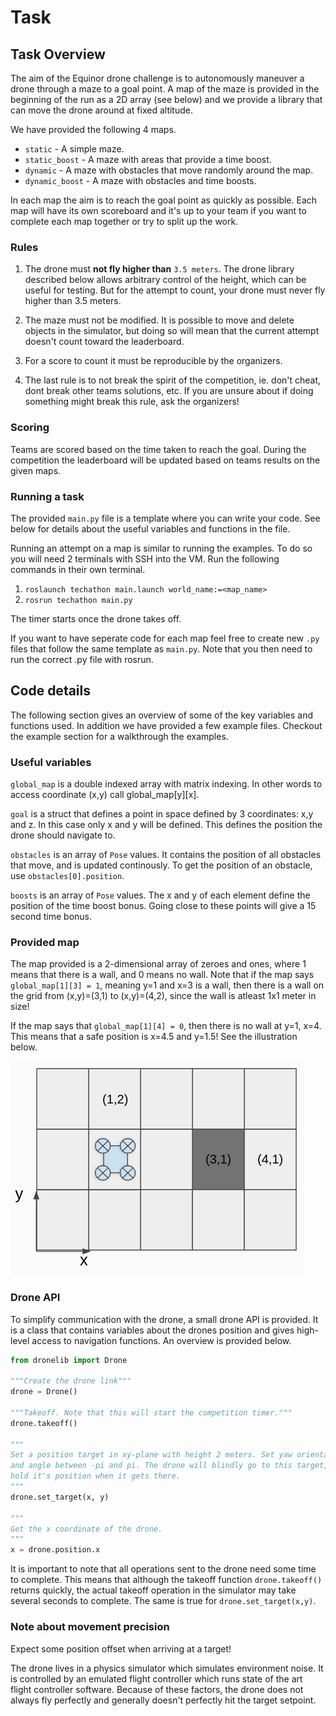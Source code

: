 # Task

## Task Overview

The aim of the Equinor drone challenge is to autonomously maneuver a drone through a maze to a goal point. A map of the maze is provided in the beginning of the run as a 2D array (see below) and we provide a library that can move the drone around at fixed altitude.

We have provided the following 4 maps.

* `static` - A simple maze.
* `static_boost` - A maze with areas that provide a time boost.
* `dynamic` - A maze with obstacles that move randomly around the map.
* `dynamic_boost` - A maze with obstacles and time boosts.

In each map the aim is to reach the goal point as quickly as possible. Each map will have its own scoreboard and it's up to your team if you want to complete each map together or try to split up the work. 

### Rules

1. The drone must __not fly higher than__ `3.5 meters`. The drone library described below allows arbitrary control of the height, which can be useful for testing. But for the attempt to count, your drone must never fly higher than 3.5 meters. 

2. The maze must not be modified. It is possible to move and delete objects in the simulator, but doing so will mean that the current attempt doesn't count toward the leaderboard. 

3. For a score to count it must be reproducible by the organizers. 

4. The last rule is to not break the spirit of the competition, ie. don't cheat, dont break other teams solutions, etc. If you are unsure about if doing something might break this rule, ask the organizers!

### Scoring

Teams are scored based on the time taken to reach the goal. During the competition the leaderboard will be updated based on teams results on the given maps.

### Running a task

The provided `main.py` file is a template where you can write your code. See below for details about the useful variables and functions in the file. 

Running an attempt on a map is similar to running the examples. To do so you will need 2 terminals with SSH into the VM. Run the following commands in their own terminal.

1. `roslaunch techathon main.launch world_name:=<map_name>`
2. `rosrun techathon main.py`

The timer starts once the drone takes off.

If you want to have seperate code for each map feel free to create new `.py` files that follow the same template as `main.py`. Note that you then need to run the correct .py file with rosrun.

## Code details

The following section gives an overview of some of the key variables and functions used. In addition we have provided a few example files. Checkout the example section for a walkthrough the examples.

### Useful variables

`global_map` is a double indexed array with matrix indexing. In other words to access coordinate (x,y) call global_map[y][x].

`goal` is a struct that defines a point in space defined by 3 coordinates: x,y and z. In this case only x and y will be defined. This defines the position the drone should navigate to.

`obstacles` is an array of `Pose` values. It contains the position of all obstacles that move, and is updated continously. To get the position of an obstacle, use `obstacles[0].position`.

`boosts` is an array of `Pose` values. The x and y of each element define the position of the time boost bonus. Going close to these points will give a 15 second time bonus. 

### Provided map
The map provided is a 2-dimensional array of zeroes and ones, where 1 means that there is a wall, and 0 means no wall. 
Note that if the map says `global_map[1][3] = 1`, meaning y=1 and x=3 is a wall, then there is a wall on the grid from (x,y)=(3,1) to (x,y)=(4,2), since the wall is atleast 1x1 meter in size!

If the map says that `global_map[1][4] = 0`, then there is no wall at y=1, x=4. This means that a safe position is x=4.5 and y=1.5! See the illustration below.

![illustration](resources/map_info.png)

### Drone API

To simplify communication with the drone, a small drone API is provided. It is a class that contains variables about the drones position and gives high-level access to navigation functions. An overview is provided below.

```python
from dronelib import Drone

"""Create the drone link"""
drone = Drone()

"""Takeoff. Note that this will start the competition timer."""
drone.takeoff() 

"""
Set a position target in xy-plane with height 2 meters. Set yaw orientation to 
and angle between -pi and pi. The drone will blindly go to this target, and
hold it's position when it gets there.
"""
drone.set_target(x, y)

"""
Get the x coordinate of the drone.
"""
x = drone.position.x
```

It is important to note that all operations sent to the drone need some time to complete. This means that although the takeoff function `drone.takeoff()` returns quickly, the actual takeoff operation in the simulator may take several seconds to complete. The same is true for `drone.set_target(x,y)`. 


### Note about movement precision
Expect some position offset when arriving at a target! 

The drone lives in a physics simulator which simulates environment noise. It is controlled by an emulated flight controller which runs state of the art flight controller software. Because of these factors, the drone does not always fly perfectly and generally doesn't perfectly hit the target setpoint. 

